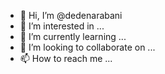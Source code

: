 - 👋 Hi, I’m @dedenarabani
- 👀 I’m interested in ...
- 🌱 I’m currently learning ...
- 💞️ I’m looking to collaborate on ...
- 📫 How to reach me ...

<!---
dedenarabani/dedenarabani is a ✨ special ✨ repository because its `README.md` (this file) appears on your GitHub profile.
You can click the Preview link to take a look at your changes.
--->

